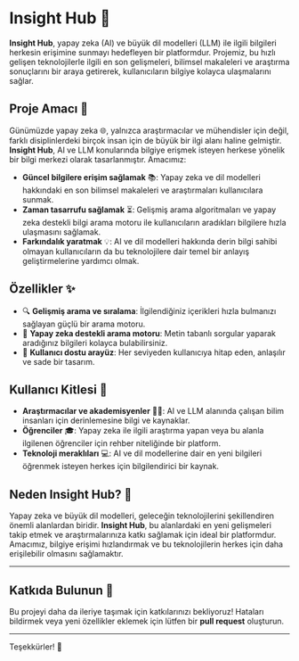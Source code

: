 # Insight Hub 🚀

**Insight Hub**, yapay zeka (AI) ve büyük dil modelleri (LLM) ile ilgili bilgileri herkesin erişimine sunmayı hedefleyen bir platformdur. Projemiz, bu hızlı gelişen teknolojilerle ilgili en son gelişmeleri, bilimsel makaleleri ve araştırma sonuçlarını bir araya getirerek, kullanıcıların bilgiye kolayca ulaşmalarını sağlar.

## Proje Amacı 🎯

Günümüzde yapay zeka 🌐, yalnızca araştırmacılar ve mühendisler için değil, farklı disiplinlerdeki birçok insan için de büyük bir ilgi alanı haline gelmiştir. **Insight Hub**, AI ve LLM konularında bilgiye erişmek isteyen herkese yönelik bir bilgi merkezi olarak tasarlanmıştır. Amacımız:

- **Güncel bilgilere erişim sağlamak** 📚: Yapay zeka ve dil modelleri hakkındaki en son bilimsel makaleleri ve araştırmaları kullanıcılara sunmak.
- **Zaman tasarrufu sağlamak** ⏳: Gelişmiş arama algoritmaları ve yapay zeka destekli bilgi arama motoru ile kullanıcıların aradıkları bilgilere hızla ulaşmasını sağlamak.
- **Farkındalık yaratmak** 💡: AI ve dil modelleri hakkında derin bilgi sahibi olmayan kullanıcıların da bu teknolojilere dair temel bir anlayış geliştirmelerine yardımcı olmak.

## Özellikler ✨

- 🔍 **Gelişmiş arama ve sıralama**: İlgilendiğiniz içerikleri hızla bulmanızı sağlayan güçlü bir arama motoru.
- 🤖 **Yapay zeka destekli arama motoru**: Metin tabanlı sorgular yaparak aradığınız bilgileri kolayca bulabilirsiniz.
- 🌟 **Kullanıcı dostu arayüz**: Her seviyeden kullanıcıya hitap eden, anlaşılır ve sade bir tasarım.

## Kullanıcı Kitlesi 👥

- **Araştırmacılar ve akademisyenler** 🧑‍🔬: AI ve LLM alanında çalışan bilim insanları için derinlemesine bilgi ve kaynaklar.
- **Öğrenciler** 🎓: Yapay zeka ile ilgili araştırma yapan veya bu alanla ilgilenen öğrenciler için rehber niteliğinde bir platform.
- **Teknoloji meraklıları** 💻: AI ve dil modellerine dair en yeni bilgileri öğrenmek isteyen herkes için bilgilendirici bir kaynak.

## Neden Insight Hub? 🤔

Yapay zeka ve büyük dil modelleri, geleceğin teknolojilerini şekillendiren önemli alanlardan biridir. **Insight Hub**, bu alanlardaki en yeni gelişmeleri takip etmek ve araştırmalarınıza katkı sağlamak için ideal bir platformdur. Amacımız, bilgiye erişimi hızlandırmak ve bu teknolojilerin herkes için daha erişilebilir olmasını sağlamaktır.

---

## Katkıda Bulunun 👏

Bu projeyi daha da ileriye taşımak için katkılarınızı bekliyoruz! Hataları bildirmek veya yeni özellikler eklemek için lütfen bir **pull request** oluşturun.

---

Teşekkürler! 💙

